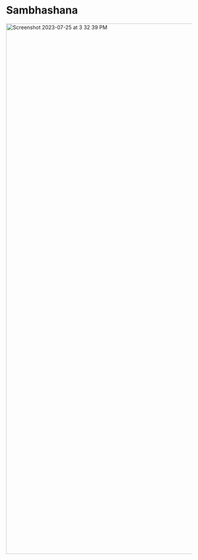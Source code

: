 # Sambhashana


<img width="1440" alt="Screenshot 2023-07-25 at 3 32 39 PM" src="https://github.com/Akansh-25/Sambhashana/assets/109431543/2840ce76-7343-490e-bfda-db7754016564">
